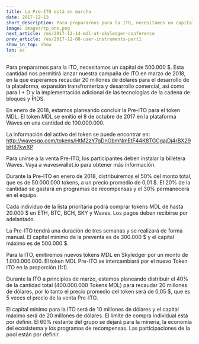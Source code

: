 ```yaml
---
title: La Pre-ITO está en marcha
date: 2017-12-13
short_description: Para prepararnos para la ITO, necesitamos un capital de 500.000 $. 
image: images/tp_one.png
next_article: /es/2017-12-14-mdl-at-skyledger-conference
prev_article: /es/2017-12-08-user-instruments-part1
show_in_top: show
lan: es
---
```


Para prepararnos para la ITO, necesitamos un capital de 500.000 $. Esta cantidad nos permitirá lanzar nuestra campaña de ITO en marzo de 2018, en la que esperamos recaudar 20 millones de dólares para el desarrollo de la plataforma, expansión transfronteriza y desarrollo comercial, así como para I + D y la implementación adicional de las tecnologías de la cadena de bloques y PIDS.

En enero de 2018, estamos planeando concluir la Pre-ITO para el token MDL. El token MDL se emitió el 8 de octubre de 2017 en la plataforma Waves en una cantidad de 100.000.000.

La información del activo del token se puede encontrar en:
http://wavesgo.com/tokens/HtM2zY7gDnGbmNmEtF44K8TGCgajDj4rBX29bH87kwXP

Para unirse a la venta Pre-ITO, los participantes deben instalar la billetera Waves. Vaya a waveswallet.io para obtener más información.

Durante la Pre-ITO en enero de 2018, distribuiremos el 50% del monto total, que es de 50.000.000 tokens, a un precio promedio de 0,01 $. El 20% de la cantidad se gastará en programas de recompensas y el 30% permanecerá en el equipo.

Cada individuo de la lista prioritaria podrá comprar tokens MDL de hasta 20.000 $ en ETH, BTC, BCH, SKY y Waves. Los pagos deben recibirse por adelantado.

La Pre-ITO tendrá una duración de tres semanas y se realizará de forma manual. El capital mínimo de la preventa es de 300.000 $ y el capital máximo es de 500.000 $.

Para la ITO, emitiremos nuevos tokens MDL en Skyledger por un monto de 1.000.000.000. El token MDL Pre-ITO se intercambiará por el nuevo Token ITO en la proporción (1:1).

Durante la ITO a principios de marzo, estamos planeando distribuir el 40% de la cantidad total (400.000.000 Tokens MDL) para recaudar 20 millones de dólares, por lo tanto el precio promedio del token será de 0,05 $, que es 5 veces el precio de la venta Pre-ITO.

El capital mínimo para la ITO será de 10 millones de dólares y el capital máximo será de 20 millones de dólares. El límite de compra individual está por definir. El 60% restante del grupo se dejará para la minería, la economía del ecosistema y los programas de recompensas. Las participaciones de la pool están por definir.

